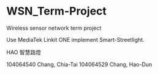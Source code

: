 # WSN_Term-Project
Wireless sensor network term project

Use MediaTek Linkit ONE implement Smart-Streetlight.

HAO 智慧路燈

104064540 Chang, Chia-Tai
104064529 Chang, Hao-Dun